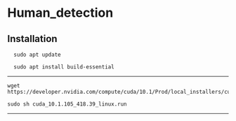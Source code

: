 # Human_detection

Installation
 -------------
      sudo apt update

      sudo apt install build-essential
---------------

    wget https://developer.nvidia.com/compute/cuda/10.1/Prod/local_installers/cuda_10.1.105_418.39_linux.run

    sudo sh cuda_10.1.105_418.39_linux.run
--------------
